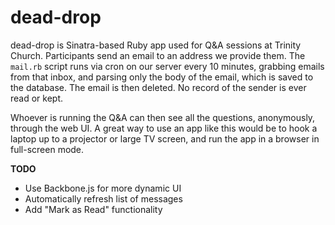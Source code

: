 dead-drop
=========

dead-drop is Sinatra-based Ruby app used for Q&A sessions at Trinity Church.  Participants send an email to an address we provide them.  The `mail.rb` script runs via cron on our server every 10 minutes, grabbing emails from that inbox, and parsing only the body of the email, which is saved to the database.  The email is then deleted.  No record of the sender is ever read or kept.

Whoever is running the Q&A can then see all the questions, anonymously, through the web UI. A great way to use an app like this would be to hook a laptop up to a projector or large TV screen, and run the app in a browser in full-screen mode.

**TODO**

* Use Backbone.js for more dynamic UI
* Automatically refresh list of messages
* Add "Mark as Read" functionality